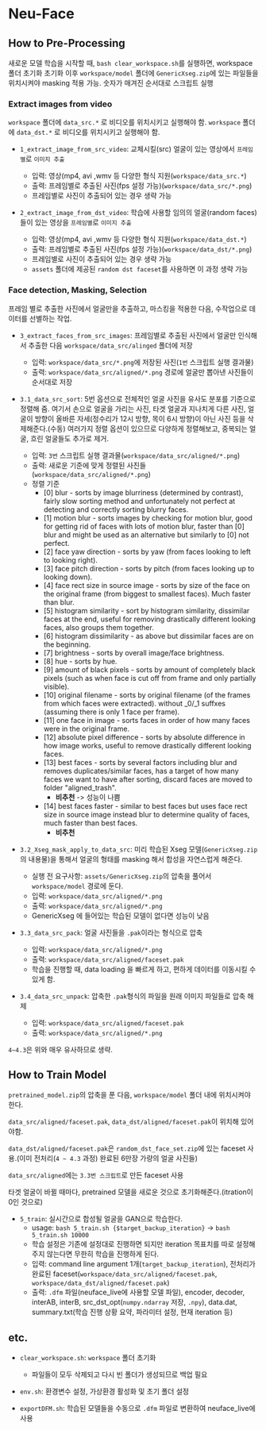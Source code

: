 # Neu-Face

## How to Pre-Processing

새로운 모델 학습을 시작할 때, `bash clear_workspace.sh`를 실행하면, workspace 폴더 초기화
초기화 이후 `workspace/model` 폴더에 `GenericXseg.zip`에 있는 파일들을 위치시켜야 masking 적용 가능.
숫자가 매겨진 순서대로 스크립트 실행

### Extract images from video

`workspace` 폴더에 `data_src.*` 로 비디오를 위치시키고 실행해야 함.
`workspace` 폴더에 `data_dst.*` 로 비디오를 위치시키고 실행해야 함.

- `1_extract_image_from_src_video`: 교체시킬(src) 얼굴이 있는 영상에서 `프레임별`로 `이미지 추출`

  - 입력: 영상(mp4, avi ,wmv 등 다양한 형식 지원(`workspace/data_src.*`)
  - 출력: 프레임별로 추출된 사진(fps 설정 가능)(`workspace/data_src/*.png`)
  - 프레임별로 사진이 추출되어 있는 경우 생략 가능

- `2_extract_image_from_dst_video`: 학습에 사용할 임의의 얼굴(random faces)들이 있는 영상을 `프레임별`로 `이미지 추출`
  - 입력: 영상(mp4, avi ,wmv 등 다양한 형식 지원(`workspace/data_dst.*`)
  - 출력: 프레임별로 추출된 사진(fps 설정 가능)(`workspace/data_dst/*.png`)
  - 프레임별로 사진이 추출되어 있는 경우 생략 가능
  - `assets` 폴더에 제공된 `random dst faceset`를 사용하면 이 과정 생략 가능

### Face detection, Masking, Selection

프레임 별로 추출한 사진에서 얼굴만을 추출하고, 마스킹을 적용한 다음, 수작업으로 데이터를 선별하는 작업.

- `3_extract_faces_from_src_images`: 프레임별로 추출된 사진에서 얼굴만 인식해서 추출한 다음 `workspace/data_src/alinged` 폴더에 저장

  - 입력: `workspace/data_src/*.png`에 저장된 사진(`1번` 스크립트 실행 결과물)
  - 출력: `workspace/data_src/aligned/*.png` 경로에 얼굴만 뽑아낸 사진들이 순서대로 저장

- `3.1_data_src_sort`: 5번 옵션으로 전체적인 얼굴 사진을 유사도 분포를 기준으로 정렬해 줌. 여기서 손으로 얼굴을 가리는 사진, 타겟 얼굴과 지나치게 다른 사진, 얼굴이 방향이 올바른 자세(정수리가 12시 방향, 목이 6시 방향)이 아닌 사진 등을 삭제해준다.(수동) 여러가지 정렬 옵션이 있으므로 다양하게 정렬해보고, 중복되는 얼굴, 흐린 얼굴들도 추가로 제거.

  - 입력: `3번` 스크립트 실행 결과물(`workspace/data_src/aligned/*.png`)
  - 출력: 새로운 기준에 맞게 정렬된 사진들(`workspace/data_src/aligned/*.png`)
  - 정렬 기준
    - [0] blur - sorts by image blurriness (determined by contrast), fairly slow sorting method and unfortunately not perfect at detecting and correctly sorting blurry faces.
    - [1] motion blur - sorts images by checking for motion blur, good for getting rid of faces with lots of motion blur, faster than [0] blur and might be used as an alternative but similarly to [0] not perfect.
    - [2] face yaw direction - sorts by yaw (from faces looking to left to looking right).
    - [3] face pitch direction - sorts by pitch (from faces looking up to looking down).
    - [4] face rect size in source image - sorts by size of the face on the original frame (from biggest to smallest faces). Much faster than blur.
    - [5] histogram similarity - sort by histogram similarity, dissimilar faces at the end, useful for removing drastically different looking faces, also groups them together.
    - [6] histogram dissimilarity - as above but dissimilar faces are on the beginning.
    - [7] brightness - sorts by overall image/face brightness.
    - [8] hue - sorts by hue.
    - [9] amount of black pixels - sorts by amount of completely black pixels (such as when face is cut off from frame and only partially visible).
    - [10] original filename - sorts by original filename (of the frames from which faces were extracted). without \_0/\_1 suffxes (assuming there is only 1 face per frame).
    - [11] one face in image - sorts faces in order of how many faces were in the original frame.
    - [12] absolute pixel difference - sorts by absolute difference in how image works, useful to remove drastically different looking faces.
    - [13] best faces - sorts by several factors including blur and removes duplicates/similar faces, has a target of how many faces we want to have after sorting, discard faces are moved to folder "aligned_trash".
      - **비추천** -> 성능이 나쁨
    - [14] best faces faster - similar to best faces but uses face rect size in source image instead blur to determine quality of faces, much faster than best faces.
      - **비추천**

- `3.2_Xseg_mask_apply_to_data_src`: 미리 학습된 Xseg 모델(`GenericXseg.zip`의 내용물)을 통해서 얼굴의 형태를 masking 해서 합성을 자연스럽게 해준다.

  - 실행 전 요구사항: `assets/GenericXseg.zip`의 압축을 풀어서 `workspace/model` 경로에 둔다.
  - 입력: `workspace/data_src/aligned/*.png`
  - 출력: `workspace/data_src/aligned/*.png`
  - GenericXseg 에 들어있는 학습된 모델이 없다면 성능이 낮음

- `3.3_data_src_pack`: 얼굴 사진들을 `.pak`이라는 형식으로 압축
  - 입력: `workspace/data_src/aligned/*.png`
  - 출력: `workspace/data_src/aligned/faceset.pak`
  - 학습을 진행할 때, data loading 을 빠르게 하고, 편하게 데이터를 이동시킬 수 있게 함.
- `3.4_data_src_unpack`: 압축한 `.pak`형식의 파일을 원래 이미지 파일들로 압축 해제
  - 입력: `workspace/data_src/aligned/faceset.pak`
  - 출력: `workspace/data_src/aligned/*.png`

`4~4.3`은 위와 매우 유사하므로 생략.

## How to Train Model

`pretrained_model.zip`의 압축을 푼 다음, `workspace/model` 폴더 내에 위치시켜야 한다.

`data_src/aligned/faceset.pak`, `data_dst/aligned/faceset.pak`이 위치해 있어야함.

`data_dst/aligned/faceset.pak`은 `random_dst_face_set.zip`에 있는 faceset 사용.(이미 전처리(`4 ~ 4.3` 과정) 완료된 6만장 가량의 얼굴 사진들)

`data_src/aligned`에는 `3.3번 스크립트`로 만든 faceset 사용

타겟 얼굴이 바뀔 때마다, pretrained 모델을 새로운 것으로 초기화해준다.(itration이 0인 것으로)

- `5_train`: 실시간으로 합성될 얼굴을 GAN으로 학습한다.
  - usage: `bash 5_train.sh {$target_backup_iteration}` -> `bash 5_train.sh 10000`
  - 학습 설정은 기존에 설정대로 진행하면 되지만 iteration 목표치를 따로 설정해주지 않는다면 무한히 학습을 진행하게 된다.
  - 입력: command line argument 1개(`target_backup_iteration`), 전처리가 완료된 faceset(`workspace/data_src/aligned/faceset.pak`, `workspace/data_dst/aligned/faceset.pak`)
  - 출력: `.dfm` 파일(neuface_live에 사용할 모델 파일), encoder, decoder, interAB, interB, src_dst_opt(`numpy.ndarray` 저장, `.npy`), data.dat, summary.txt(학습 진행 상황 요약, 파라미터 설정, 현재 iteration 등)

## etc.

- `clear_workspace.sh`: `workspace` 폴더 초기화

  - 파일들이 모두 삭제되고 다시 빈 폴더가 생성되므로 백업 필요

- `env.sh`: 환경변수 설정, 가상환경 활성화 및 초기 폴더 설정

- `exportDFM.sh`: 학습된 모델들을 수동으로 `.dfm` 파일로 변환하여 neuface_live에 사용
